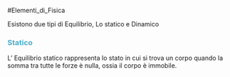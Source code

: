 #Elementi_di_Fisica 

Esistono due tipi di Equilibrio, Lo statico e Dinamico


### <font color="#4bacc6">Statico</font>

L’ Equilibrio statico rappresenta lo stato in cui si trova un corpo quando la somma tra tutte le forze è nulla, ossia il corpo è immobile.
$$$$